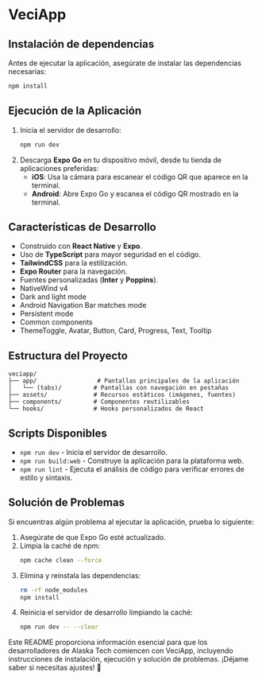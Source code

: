 # VeciApp

## Instalación de dependencias
Antes de ejecutar la aplicación, asegúrate de instalar las dependencias necesarias:
```bash
npm install
```

## Ejecución de la Aplicación
1. Inicia el servidor de desarrollo:
   ```bash
   npm run dev
   ```
2. Descarga **Expo Go** en tu dispositivo móvil, desde tu tienda de aplicaciones preferidas:
   - **iOS**: Usa la cámara para escanear el código QR que aparece en la terminal.
   - **Android**: Abre Expo Go y escanea el código QR mostrado en la terminal.

## Características de Desarrollo
- Construido con **React Native** y **Expo**.
- Uso de **TypeScript** para mayor seguridad en el código.
- **TailwindCSS** para la estilización.
- **Expo Router** para la navegación.
- Fuentes personalizadas (**Inter** y **Poppins**).
- NativeWind v4
- Dark and light mode
- Android Navigation Bar matches mode
- Persistent mode
- Common components
- ThemeToggle, Avatar, Button, Card, Progress, Text, Tooltip

## Estructura del Proyecto
```plaintext
veciapp/
├── app/                 # Pantallas principales de la aplicación
│   └── (tabs)/         # Pantallas con navegación en pestañas
├── assets/             # Recursos estáticos (imágenes, fuentes)
├── components/         # Componentes reutilizables
└── hooks/              # Hooks personalizados de React
```

## Scripts Disponibles
- `npm run dev` - Inicia el servidor de desarrollo.
- `npm run build:web` - Construye la aplicación para la plataforma web.
- `npm run lint` - Ejecuta el análisis de código para verificar errores de estilo y sintaxis.

## Solución de Problemas
Si encuentras algún problema al ejecutar la aplicación, prueba lo siguiente:

1. Asegúrate de que Expo Go esté actualizado.
2. Limpia la caché de npm:
   ```bash
   npm cache clean --force
   ```
3. Elimina y reinstala las dependencias:
   ```bash
   rm -rf node_modules
   npm install
   ```
4. Reinicia el servidor de desarrollo limpiando la caché:
   ```bash
   npm run dev -- --clear
   ```
   
Este README proporciona información esencial para que los desarrolladores de Alaska Tech comiencen con VeciApp, incluyendo instrucciones de instalación, ejecución y solución de problemas. ¡Déjame saber si necesitas ajustes! 🚀

